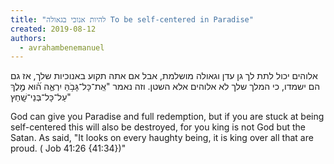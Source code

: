 ```yaml
---
title: "להיות אנוכי בגאולה To be self-centered in Paradise"
created: 2019-08-12
authors: 
  - avrahambenemanuel
---
```


אלוהים יכול לתת לך גן עדן וגאולה מושלמת, אבל אם אתה תקוע באנוכיות שלך, אז גם הם ישמדו, כי המלך שלך לא אלוהים אלא השטן. וזה נאמר "אֵֽת־כָּל־גָּבֹ֥הַּ יִרְאֶ֑ה ה֝֗וּא מֶ֣לֶךְ עַל־כָּל־בְּנֵי־שָֽׁחַץ"

God can give you Paradise and full redemption, but if you are stuck at being self-centered this will also be destroyed, for you king is not God but the Satan. As said, "It looks on every haughty being, it is king over all that are proud. ( Job 41:26 {41:34})"
